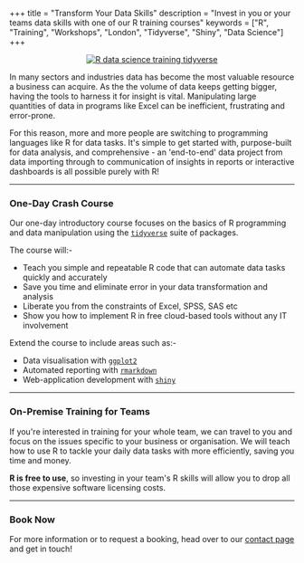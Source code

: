 +++
title = "Transform Your Data Skills"
description = "Invest in you or your teams data skills with one of our R training courses"
keywords = ["R", "Training", "Workshops", "London", "Tidyverse", "Shiny", "Data Science"]
+++

<center>

<a href="http://r4ds.had.co.nz/" target="_blank" title="R for Data Science"><img src="/img/data-science-pipeline.png" alt="R data science training tidyverse"/></a>

</center>

In many sectors and industries data has become the most valuable resource a business can acquire. As the the volume of data keeps getting bigger, having the tools to harness it for insight is vital. Manipulating large quantities of data in programs like Excel can be inefficient, frustrating and error-prone.

For this reason, more and more people are switching to programming languages like R for data tasks. It's simple to get started with, purpose-built for data analysis, and comprehensive - an 'end-to-end' data project from data importing through to communication of insights in reports or interactive dashboards is all possible purely with R! 

---

### One-Day Crash Course

Our one-day introductory course focuses on the basics of R programming and data manipulation using the <a href="https://www.tidyverse.org/" target="_blank">`tidyverse`</a> suite of packages. 

The course will:-

- Teach you simple and repeatable R code that can automate data tasks quickly and accurately
- Save you time and eliminate error in your data transformation and analysis
- Liberate you from the constraints of Excel, SPSS, SAS etc
- Show you how to implement R in free cloud-based tools without any IT involvement

Extend the course to include areas such as:-

- Data visualisation with <a href="https://ggplot2.tidyverse.org/" target="_blank">`ggplot2`</a> 
- Automated reporting with <a href="https://rmarkdown.rstudio.com/" target="_blank">`rmarkdown`</a>
- Web-application development with <a href="https://shiny.rstudio.com/" target="_blank">`shiny`</a> 

---

### On-Premise Training for Teams

If you're interested in training for your whole team, we can travel to you and focus on the issues specific to your business or organisation. We will teach how to use R to tackle your daily data tasks with more efficiently, saving you time and money. 

**R is free to use**, so investing in your team's R skills will allow you to drop all those expensive software licensing costs.

---

### Book Now

For more information or to request a booking, head over to our [contact page](/contact) and get in touch!